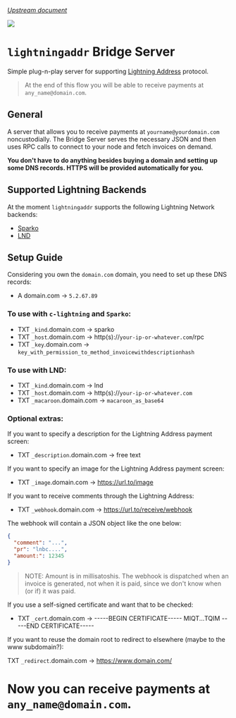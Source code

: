 *[Upstream document](https://lightningaddr.fiatjaf.com/)*

![](https://i.imgur.com/uwHlWPC.png)

# `lightningaddr` Bridge Server

Simple plug-n-play server for supporting [Lightning Address](https://lightningaddress.com) protocol.

> At the end of this flow you will be able to receive payments at `any_name@domain.com`.

## General

A server that allows you to receive payments at `yourname@yourdomain.com` noncustodially. The Bridge Server serves the necessary JSON and then uses RPC calls to connect to your node and fetch invoices on demand.

**You don't have to do anything besides buying a domain and setting up some DNS records. HTTPS will be provided automatically for you.**

## Supported Lightning Backends

At the moment `lightningaddr` supports the following Lightning Network backends:

* [Sparko](https://github.com/fiatjaf/sparko)
* [LND](https://github.com/lightningnetwork/lnd)

## Setup Guide

Considering you own the `domain.com` domain, you need to set up these DNS records:

* A domain.com -> `5.2.67.89`

### To use with `c-lightning` and `Sparko`:

* TXT `_kind`.domain.com -> sparko
* TXT `_host`.domain.com -> http(s)://`your-ip-or-whatever.com`/rpc
* TXT `_key`.domain.com -> `key_with_permission_to_method_invoicewithdescriptionhash`

### To use with LND:

* TXT `_kind`.domain.com -> lnd
* TXT `_host`.domain.com -> http(s)://`your-ip-or-whatever.com`
* TXT `_macaroon`.domain.com -> `macaroon_as_base64`

### Optional extras:

If you want to specify a description for the Lightning Address payment screen:

* TXT `_description`.domain.com -> free text

If you want to specify an image for the Lightning Address payment screen:

* TXT `_image`.domain.com -> https://url.to/image

If you want to receive comments through the Lightning Address:

* TXT `_webhook`.domain.com -> https://url.to/receive/webhook

The webhook will contain a JSON object like the one below:

```json
{
  "comment": "...",
  "pr": "lnbc....",
  "amount:": 12345
}
```

> NOTE: Amount is in millisatoshis. The webhook is dispatched when an invoice is generated, not when it is paid, since we don't know when (or if) it was paid.

If you use a self-signed certificate and want that to be checked:

* TXT `_cert`.domain.com -> -----BEGIN CERTIFICATE----- MIQT...TQIM -----END CERTIFICATE-----

If you want to reuse the domain root to redirect to elsewhere (maybe to the www subdomain?):

TXT `_redirect`.domain.com -> https://www.domain.com/

# Now you can receive payments at `any_name@domain.com`.
